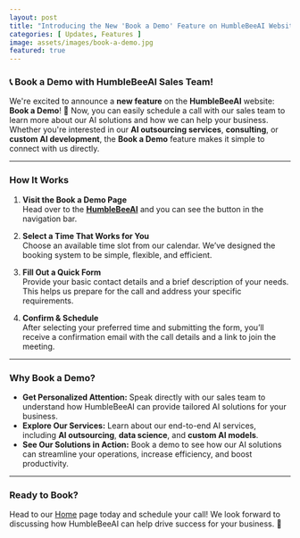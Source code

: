 ```yaml
---
layout: post
title: "Introducing the New 'Book a Demo' Feature on HumbleBeeAI Website!"
categories: [ Updates, Features ]
image: assets/images/book-a-demo.jpg
featured: true
---
```


### 📞 **Book a Demo with HumbleBeeAI Sales Team!**

We're excited to announce a **new feature** on the **HumbleBeeAI** website: **Book a Demo**! 🚀 Now, you can easily schedule a call with our sales team to learn more about our AI solutions and how we can help your business. Whether you're interested in our **AI outsourcing services**, **consulting**, or **custom AI development**, the **Book a Demo** feature makes it simple to connect with us directly.

---

### **How It Works**

1. **Visit the Book a Demo Page**  
   Head over to the **[HumbleBeeAI](https://humblebee.ai/)** and you can see the button in the navigation bar.
   
2. **Select a Time That Works for You**  
   Choose an available time slot from our calendar. We’ve designed the booking system to be simple, flexible, and efficient.

3. **Fill Out a Quick Form**  
   Provide your basic contact details and a brief description of your needs. This helps us prepare for the call and address your specific requirements.

4. **Confirm & Schedule**  
   After selecting your preferred time and submitting the form, you’ll receive a confirmation email with the call details and a link to join the meeting.

---

### **Why Book a Demo?**

- **Get Personalized Attention:** Speak directly with our sales team to understand how HumbleBeeAI can provide tailored AI solutions for your business.
- **Explore Our Services:** Learn about our end-to-end AI services, including **AI outsourcing**, **data science**, and **custom AI models**.
- **See Our Solutions in Action:** Book a demo to see how our AI solutions can streamline your operations, increase efficiency, and boost productivity.

---

### **Ready to Book?**

Head to our [Home](https://humblebee.ai) page today and schedule your call! We look forward to discussing how HumbleBeeAI can help drive success for your business. 🌟
